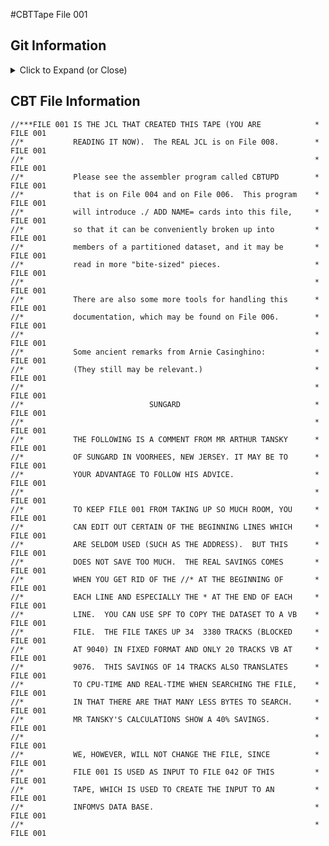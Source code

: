 #CBTTape File 001 
                                                                                
## Git Information                                                              
<details closed><summary>Click to Expand (or Close)</summary>                   
                                                                                
### Background                                                                  
```                                                                             
This CBTTAPE File was converted from the CBTTAPE distribution format            
so that it could be mirrored for access using GitHub. This is a partially       
automated process with some manual adjustments as required by each              
individual CBT file.                                                            
                                                                                
The CBTTAPE file is distributed as a ZIP file that contains, typically,         
an XMIT file. This XMIT file must then be received using TSO RECEIVE to         
create a PDS that contains the contents of the CBTTAPE file. Some of the        
PDS members are also in the XMIT format.                                        
```                                                                             
### Copying the Git files into z/OS Datasets                                    
                                                                                
```                                                                             
The Git repository was then created using ZIGI, the z/OS ISPF Git               
Interface, which can be found at https://zigi.rocks and which uses the          
z/OS OMVS port of Git provided by Rocket software.                              
                                                                                
**Note:** If you performed a git clone from OMVS without using ZIGI then        
you can use the zginstall.rex to 'upload' the files to z/OS, creating           
the z/OS datasets. See zginstall.readme for more information on it.             
                                                                                
When using the zginstall.rex tool the last thing it does is inform the          
user of a z/OS REXX to invoke to add the ISPF statistics to the z/OS            
partitioned dataset members. This is something that ZIGI does                   
automatically.                                                                  
```                                                                             
                                                                                
### Installation Information                                                    
```                                                                             
Because of this process, any installation documentation or automation           
provided with the CBTTape file may not work as provided and may require         
some adjustments.                                                               
                                                                                
```                                                                             
                                                                                
</details>                                                                      
                                                                                
## CBT File Information                                                         
                                                                                
```                                                                             
//***FILE 001 IS THE JCL THAT CREATED THIS TAPE (YOU ARE            *   FILE 001
//*           READING IT NOW).  The REAL JCL is on File 008.        *   FILE 001
//*                                                                 *   FILE 001
//*           Please see the assembler program called CBTUPD        *   FILE 001
//*           that is on File 004 and on File 006.  This program    *   FILE 001
//*           will introduce ./ ADD NAME= cards into this file,     *   FILE 001
//*           so that it can be conveniently broken up into         *   FILE 001
//*           members of a partitioned dataset, and it may be       *   FILE 001
//*           read in more "bite-sized" pieces.                     *   FILE 001
//*                                                                 *   FILE 001
//*           There are also some more tools for handling this      *   FILE 001
//*           documentation, which may be found on File 006.        *   FILE 001
//*                                                                 *   FILE 001
//*           Some ancient remarks from Arnie Casinghino:           *   FILE 001
//*           (They still may be relevant.)                         *   FILE 001
//*                                                                 *   FILE 001
//*                            SUNGARD                              *   FILE 001
//*                                                                 *   FILE 001
//*           THE FOLLOWING IS A COMMENT FROM MR ARTHUR TANSKY      *   FILE 001
//*           OF SUNGARD IN VOORHEES, NEW JERSEY. IT MAY BE TO      *   FILE 001
//*           YOUR ADVANTAGE TO FOLLOW HIS ADVICE.                  *   FILE 001
//*                                                                 *   FILE 001
//*           TO KEEP FILE 001 FROM TAKING UP SO MUCH ROOM, YOU     *   FILE 001
//*           CAN EDIT OUT CERTAIN OF THE BEGINNING LINES WHICH     *   FILE 001
//*           ARE SELDOM USED (SUCH AS THE ADDRESS).  BUT THIS      *   FILE 001
//*           DOES NOT SAVE TOO MUCH.  THE REAL SAVINGS COMES       *   FILE 001
//*           WHEN YOU GET RID OF THE //* AT THE BEGINNING OF       *   FILE 001
//*           EACH LINE AND ESPECIALLY THE * AT THE END OF EACH     *   FILE 001
//*           LINE.  YOU CAN USE SPF TO COPY THE DATASET TO A VB    *   FILE 001
//*           FILE.  THE FILE TAKES UP 34  3380 TRACKS (BLOCKED     *   FILE 001
//*           AT 9040) IN FIXED FORMAT AND ONLY 20 TRACKS VB AT     *   FILE 001
//*           9076.  THIS SAVINGS OF 14 TRACKS ALSO TRANSLATES      *   FILE 001
//*           TO CPU-TIME AND REAL-TIME WHEN SEARCHING THE FILE,    *   FILE 001
//*           IN THAT THERE ARE THAT MANY LESS BYTES TO SEARCH.     *   FILE 001
//*           MR TANSKY'S CALCULATIONS SHOW A 40% SAVINGS.          *   FILE 001
//*                                                                 *   FILE 001
//*           WE, HOWEVER, WILL NOT CHANGE THE FILE, SINCE          *   FILE 001
//*           FILE 001 IS USED AS INPUT TO FILE 042 OF THIS         *   FILE 001
//*           TAPE, WHICH IS USED TO CREATE THE INPUT TO AN         *   FILE 001
//*           INFOMVS DATA BASE.                                    *   FILE 001
//*                                                                 *   FILE 001

